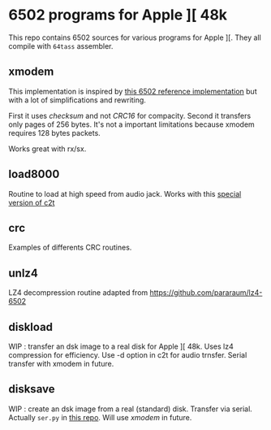 # 6502 programs for Apple ][ 48k

This repo contains 6502 sources for various programs for Apple ][.
They all compile with `64tass` assembler.

## xmodem

This implementation is inspired by [this 6502 reference implementation](
http://6502.org/source/io/xmodem/xmodem.htm) but with a lot of simplifications
and rewriting.

First it uses *checksum* and not *CRC16* for compacity. Second it transfers
only pages of 256 bytes. It's not a important limitations because xmodem
requires 128 bytes packets.

Works great with rx/sx.

## load8000

Routine to load at high speed from audio jack. Works with this [special version of c2t](
https://github.com/philippechataignon/c2t)

## crc

Examples of differents CRC routines.

## unlz4

LZ4 decompression routine adapted from https://github.com/pararaum/lz4-6502

## diskload

WIP : transfer an dsk image to a real disk for Apple ][ 48k. Uses 
lz4 compression for efficiency. Use -d option in c2t for audio trnsfer.
Serial transfer with xmodem in future.

## disksave

WIP : create an dsk image from a real (standard) disk. Transfer via serial.
Actually `ser.py` in [this repo](
https://github.com/philippechataignon/c2t). Will use *xmodem* in future.
